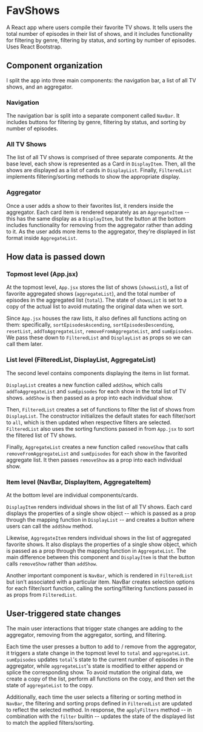 # FavShows
A React app where users compile their favorite TV shows. It tells users the total number of episodes in their list of shows, and it includes functionality for filtering by genre, filtering by status, and sorting by number of episodes. Uses React Bootstrap.

## Component organization
I split the app into three main components: the navigation bar, a list of all TV shows, and an aggregator.

### Navigation
The navigation bar is split into a separate component called `NavBar`. It includes buttons for filtering by genre, filtering by status, and sorting by number of episodes.

### All TV Shows
The list of all TV shows is comprised of three separate components. At the base level, each show is represented as a Card in `DisplayItem`. Then, all the shows are displayed as a list of cards in `DisplayList`. Finally, `FilteredList` implements filtering/sorting methods to show the appropriate display.

### Aggregator
Once a user adds a show to their favorites list, it renders inside the aggregator. Each card item is rendered separately as an `AggregateItem` -- this has the same display as a `DisplayItem`, but the button at the bottom includes functionality for removing from the aggregator rather than adding to it. As the user adds more items to the aggregator, they're displayed in list format inside `AggregateList`.

## How data is passed down
### Topmost level (App.jsx)
At the topmost level, `App.jsx` stores the list of shows (`showsList`), a list of favorite aggregated shows (`aggregateList`), and the total number of episodes in the aggregated list (`total`). The state of `showsList` is set to a copy of the actual list to avoid mutating the original data when we sort.

Since `App.jsx` houses the raw lists, it also defines all functions acting on them: specifically, `sortEpisodesAscending`, `sortEpisodesDescending`, `resetList`, `addToAggregateList`, `removeFromAggregateList`, and `sumEpisodes`. We pass these down to `FilteredList` and `DisplayList` as props so we can call them later.

### List level (FilteredList, DisplayList, AggregateList)
The second level contains components displaying the items in list format.

`DisplayList` creates a new function called `addShow`, which calls `addToAggregateList` and `sumEpisodes` for each show in the total list of TV shows. `addShow` is then passed as a prop into each individual show. 

Then, `FilteredList` creates a set of functions to filter the list of shows from `DisplayList`. The constructor initializes the default states for each filter/sort to `all`, which is then updated when respective filters are selected. `FilteredList` also uses the sorting functions passed in from `App.jsx` to sort the filtered list of TV shows. 

Finally, `AggregateList` creates a new function called `removeShow` that calls `removeFromAggregateList` and `sumEpisodes` for each show in the favorited aggregate list. It then passes `removeShow` as a prop into each individual show.

### Item level (NavBar, DisplayItem, AggregateItem)
At the bottom level are individual components/cards.

`DisplayItem` renders individual shows in the list of all TV shows. Each card displays the properties of a single show object -- which is passed as a prop through the mapping function in `DisplayList` -- and creates a button where users can call the `addShow` method.

Likewise, `AggregateItem` renders individual shows in the list of aggregated favorite shows. It also displays the properties of a single show object, which is passed as a prop through the mapping function in `AggregateList`. The main difference between this component and `DisplayItem` is that the button calls `removeShow` rather than `addShow`. 

Another important component is `NavBar`, which is rendered in `FilteredList` but isn't associated with a particular item. NavBar creates selection options for each filter/sort function, calling the sorting/filtering functions passed in as props from `FilteredList`.

## User-triggered state changes
The main user interactions that trigger state changes are adding to the aggregator, removing from the aggregator, sorting, and filtering.

Each time the user presses a button to add to / remove from the aggregator, it triggers a state change in the topmost level to `total` and `aggregateList`. `sumEpisodes` updates `total`'s state to the current number of episodes in the aggregator, while `aggregateList`'s state is modified to either append or splice the corresponding show. To avoid mutation the original data, we create a copy of the list, perform all functions on the copy, and then set the state of `aggregateList` to the copy.

Additionally, each time the user selects a filtering or sorting method in `NavBar`, the filtering and sorting props defined in `FilteredList` are updated to reflect the selected method. In response, the `applyFilters` method -- in combination with the `filter` builtin -- updates the state of the displayed list to match the applied filters/sorting.